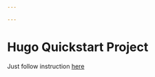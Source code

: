 ```yaml
---

---
```

# Hugo Quickstart Project

Just follow instruction [here](https://gohugo.io/getting-started/quick-start/)
